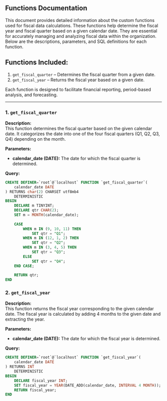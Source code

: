 ##  Functions Documentation

This document provides detailed information about the custom functions used for fiscal data calculations. These functions help determine the fiscal year and fiscal quarter based on a given calendar date. They are essential for accurately managing and analyzing fiscal data within the organization. Below are the descriptions, parameters, and SQL definitions for each function.

## Functions Included:
1. `get_fiscal_quarter` – Determines the fiscal quarter from a given date.
2. `get_fiscal_year` – Returns the fiscal year based on a given date.

Each function is designed to facilitate financial reporting, period-based analysis, and forecasting.

---

### 1. `get_fiscal_quarter`

**Description:**  
This function determines the fiscal quarter based on the given calendar date. It categorizes the date into one of the four fiscal quarters (Q1, Q2, Q3, Q4) depending on the month.

**Parameters:**
- **calendar_date (DATE):** The date for which the fiscal quarter is determined.

**Query:**

```sql
CREATE DEFINER=`root`@`localhost` FUNCTION `get_fiscal_quarter`(
    calendar_date DATE
) RETURNS char(2) CHARSET utf8mb4
    DETERMINISTIC
BEGIN
    DECLARE m TINYINT;
    DECLARE qtr CHAR(2);
    SET m = MONTH(calendar_date);
    
    CASE
        WHEN m IN (9, 10, 11) THEN
            SET qtr = "Q1";
        WHEN m IN (12, 1, 2) THEN
            SET qtr = "Q2";
        WHEN m IN (3, 4, 5) THEN
            SET qtr = "Q3";
        ELSE
            SET qtr = "Q4";
    END CASE;
    
    RETURN qtr;
END
```
### 2. `get_fiscal_year`

**Description:**  
This function returns the fiscal year corresponding to the given calendar date. The fiscal year is calculated by adding 4 months to the given date and extracting the year.

**Parameters:**
- **calendar_date (DATE):** The date for which the fiscal year is determined.

**Query:**

```sql
CREATE DEFINER=`root`@`localhost` FUNCTION `get_fiscal_year`(
    calendar_date DATE
) RETURNS INT
    DETERMINISTIC
BEGIN
    DECLARE fiscal_year INT;
    SET fiscal_year = YEAR(DATE_ADD(calendar_date, INTERVAL 4 MONTH));
    RETURN fiscal_year;
END
```
